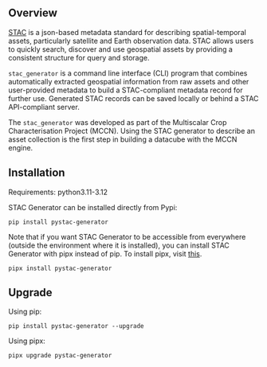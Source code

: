 
## Overview

[STAC](https://stacspec.org/en) is a json-based metadata standard for describing spatial-temporal assets, particularly satellite and Earth observation data. STAC allows users to quickly search, discover and use geospatial assets by providing a consistent structure for query and storage.

`stac_generator` is a command line interface (CLI) program that combines automatically extracted geospatial information from raw assets and other user-provided metadata to build a STAC-compliant metadata record for further use. Generated STAC records can be saved locally or behind a STAC API-compliant server.

The `stac_generator` was developed as part of the Multiscalar Crop Characterisation Project (MCCN). Using the STAC generator to describe an asset collection is the first step in building a datacube with the MCCN engine.

## Installation

Requirements: python3.11-3.12

STAC Generator can be installed directly from Pypi:

``` { .sh }
pip install pystac-generator
```

Note that if you want STAC Generator to be accessible from everywhere (outside the environment where it is installed), you can install STAC Generator with pipx instead of pip. To install pipx, visit [this](https://pipx.pypa.io/stable/installation/).

``` { .sh }
pipx install pystac-generator
```

## Upgrade

Using pip:

``` { .sh}
pip install pystac-generator --upgrade
```

Using pipx:

``` { .sh}
pipx upgrade pystac-generator
```
